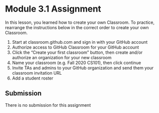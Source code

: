 # Module 3.1 Assignment

In this lesson, you learned how to create your own Classroom. To practice, rearrange the instructions below in the correct order to create your own Classroom. 
1. Start at classroom.github.com and sign in with your GitHub account
2. Authorize access to GitHub Classroom for your GitHub account 
3. Click the “Create your first classroom” button, then create and/or authorize an organization for your new classroom
4. Name your classroom (e.g. Fall 2020 CS101), then click continue
5. Invite TAs and admins to your GitHub organization and send them your classroom invitation URL
6. Add a student roster

## Submission
There is no submission for this assignment
